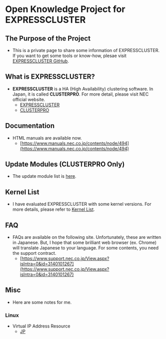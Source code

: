 # Open Knowledge Project for EXPRESSCLUSTER

## The Purpose of the Project
- This is a private page to share some information of EXPRESSCLUSTER. If you want to get some tools or know-how, plesae visit [EXPRESSCLUSTER GitHub](https://github.com/EXPRESSCLUSTER).

## What is EXPRESSCLUSTER?
- **EXPRESSCLUSTER** is a HA (High Availability) clustering software. In Japan, it is called **CLUSTERPRO**. For more detail, please visit NEC official website.
  - [EXPRESSCLUSTER](http://www.nec.com/en/global/prod/expresscluster/)
  - [CLUSTERPRO](http://jpn.nec.com/clusterpro/)

## Documentation
- HTML manuals are available now.
  - [https://www.manuals.nec.co.jp/contents/node/494](https://www.manuals.nec.co.jp/contents/node/494)

## Update Modules (CLUSTERPRO Only)
- The update module list is [here](UpdateModules.md).

## Kernel List
- I have evaluated EXPRESSCLUSTER with some kernel versions. For more details, please refer to [Kernel List](KernelList.md).

## FAQ
- FAQs are available on the following site. Unfortunately, these are written in Japanese. But, I hope that some brilliant web browser (ex. Chrome) will translate Japanese to your language. For some contents, you need the support contract.
  - [https://www.support.nec.co.jp/View.aspx?isIntra=0&id=3140101267](https://www.support.nec.co.jp/View.aspx?isIntra=0&id=3140101267)

## Misc
- Here are some notes for me.

### Linux
- Virtual IP Address Resource
  - [JP](doc/VIP_Linux_jp.md)